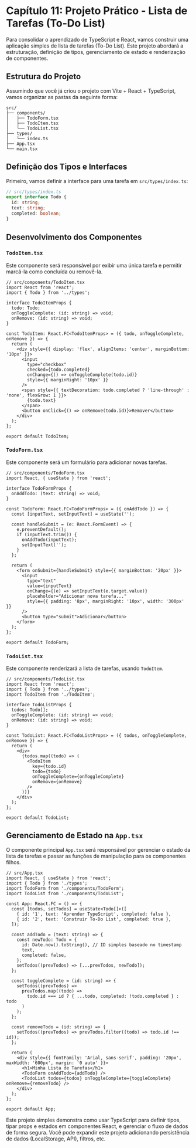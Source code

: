 # Capítulo 11: Projeto Prático - Lista de Tarefas (To-Do List)

Para consolidar o aprendizado de TypeScript e React, vamos construir uma aplicação simples de lista de tarefas (To-Do List). Este projeto abordará a estruturação, definição de tipos, gerenciamento de estado e renderização de componentes.

## Estrutura do Projeto

Assumindo que você já criou o projeto com Vite + React + TypeScript, vamos organizar as pastas da seguinte forma:

```
src/
├── components/
│   ├── TodoForm.tsx
│   ├── TodoItem.tsx
│   └── TodoList.tsx
├── types/
│   └── index.ts
├── App.tsx
└── main.tsx
```

## Definição dos Tipos e Interfaces

Primeiro, vamos definir a interface para uma tarefa em `src/types/index.ts`:

```typescript
// src/types/index.ts
export interface Todo {
  id: string;
  text: string;
  completed: boolean;
}
```

## Desenvolvimento dos Componentes

### `TodoItem.tsx`

Este componente será responsável por exibir uma única tarefa e permitir marcá-la como concluída ou removê-la.

```tsx
// src/components/TodoItem.tsx
import React from 'react';
import { Todo } from '../types';

interface TodoItemProps {
  todo: Todo;
  onToggleComplete: (id: string) => void;
  onRemove: (id: string) => void;
}

const TodoItem: React.FC<TodoItemProps> = ({ todo, onToggleComplete, onRemove }) => {
  return (
    <div style={{ display: 'flex', alignItems: 'center', marginBottom: '10px' }}>
      <input
        type="checkbox"
        checked={todo.completed}
        onChange={() => onToggleComplete(todo.id)}
        style={{ marginRight: '10px' }}
      />
      <span style={{ textDecoration: todo.completed ? 'line-through' : 'none', flexGrow: 1 }}>
        {todo.text}
      </span>
      <button onClick={() => onRemove(todo.id)}>Remover</button>
    </div>
  );
};

export default TodoItem;
```

### `TodoForm.tsx`

Este componente será um formulário para adicionar novas tarefas.

```tsx
// src/components/TodoForm.tsx
import React, { useState } from 'react';

interface TodoFormProps {
  onAddTodo: (text: string) => void;
}

const TodoForm: React.FC<TodoFormProps> = ({ onAddTodo }) => {
  const [inputText, setInputText] = useState('');

  const handleSubmit = (e: React.FormEvent) => {
    e.preventDefault();
    if (inputText.trim()) {
      onAddTodo(inputText);
      setInputText('');
    }
  };

  return (
    <form onSubmit={handleSubmit} style={{ marginBottom: '20px' }}>
      <input
        type="text"
        value={inputText}
        onChange={(e) => setInputText(e.target.value)}
        placeholder="Adicionar nova tarefa..."
        style={{ padding: '8px', marginRight: '10px', width: '300px' }}
      />
      <button type="submit">Adicionar</button>
    </form>
  );
};

export default TodoForm;
```

### `TodoList.tsx`

Este componente renderizará a lista de tarefas, usando `TodoItem`.

```tsx
// src/components/TodoList.tsx
import React from 'react';
import { Todo } from '../types';
import TodoItem from './TodoItem';

interface TodoListProps {
  todos: Todo[];
  onToggleComplete: (id: string) => void;
  onRemove: (id: string) => void;
}

const TodoList: React.FC<TodoListProps> = ({ todos, onToggleComplete, onRemove }) => {
  return (
    <div>
      {todos.map((todo) => (
        <TodoItem
          key={todo.id}
          todo={todo}
          onToggleComplete={onToggleComplete}
          onRemove={onRemove}
        />
      ))}
    </div>
  );
};

export default TodoList;
```

## Gerenciamento de Estado na `App.tsx`

O componente principal `App.tsx` será responsável por gerenciar o estado da lista de tarefas e passar as funções de manipulação para os componentes filhos.

```tsx
// src/App.tsx
import React, { useState } from 'react';
import { Todo } from './types';
import TodoForm from './components/TodoForm';
import TodoList from './components/TodoList';

const App: React.FC = () => {
  const [todos, setTodos] = useState<Todo[]>([
    { id: '1', text: 'Aprender TypeScript', completed: false },
    { id: '2', text: 'Construir To-Do List', completed: true },
  ]);

  const addTodo = (text: string) => {
    const newTodo: Todo = {
      id: Date.now().toString(), // ID simples baseado no timestamp
      text,
      completed: false,
    };
    setTodos((prevTodos) => [...prevTodos, newTodo]);
  };

  const toggleComplete = (id: string) => {
    setTodos((prevTodos) =>
      prevTodos.map((todo) =>
        todo.id === id ? { ...todo, completed: !todo.completed } : todo
      )
    );
  };

  const removeTodo = (id: string) => {
    setTodos((prevTodos) => prevTodos.filter((todo) => todo.id !== id));
  };

  return (
    <div style={{ fontFamily: 'Arial, sans-serif', padding: '20px', maxWidth: '600px', margin: '0 auto' }}>
      <h1>Minha Lista de Tarefas</h1>
      <TodoForm onAddTodo={addTodo} />
      <TodoList todos={todos} onToggleComplete={toggleComplete} onRemove={removeTodo} />
    </div>
  );
};

export default App;
```

Este projeto simples demonstra como usar TypeScript para definir tipos, tipar props e estados em componentes React, e gerenciar o fluxo de dados de forma segura. Você pode expandir este projeto adicionando persistência de dados (LocalStorage, API), filtros, etc.

